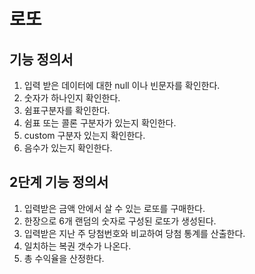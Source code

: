 # 로또
## 기능 정의서
1. 입력 받은 데이터에 대한 null 이나 빈문자를 확인한다.
2. 숫자가 하나인지 확인한다.
3. 쉼표구분자를 확인한다.
4. 쉼표 또는 콜론 구분자가 있는지 확인한다.
5. custom 구분자 있는지 확인한다.
6. 음수가 있는지 확인한다.

## 2단계 기능 정의서
1. 입력받은 금액 안에서 살 수 있는 로또를 구매한다.
2. 한장으로 6개 랜덤의 숫자로 구성된 로또가 생성된다.
3. 입력받은 지난 주 당첨번호와 비교하여 당첨 통계를 산출한다.
4. 일치하는 복권 갯수가 나온다.
5. 총 수익율을 산정한다.